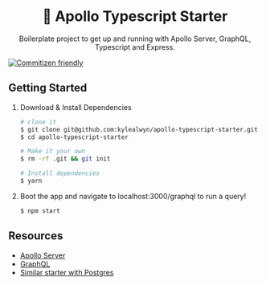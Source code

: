 <div align="center">
  <h1>🚀 Apollo Typescript Starter</h1>
  

  <p>Boilerplate project to get up and running with Apollo Server, GraphQL, Typescript and Express.</p>  
</div>

[![Commitizen friendly](https://img.shields.io/badge/commitizen-friendly-brightgreen.svg)](http://commitizen.github.io/cz-cli/)

## Getting Started

1. Download & Install Dependencies
    ```sh
    # clone it
    $ git clone git@github.com:kylealwyn/apollo-typescript-starter.git
    $ cd apollo-typescript-starter

    # Make it your own
    $ rm -rf .git && git init

    # Install dependencies
    $ yarn
    ```

2. Boot the app and navigate to localhost:3000/graphql to run a query!

    ```sh
    $ npm start
    ```

## Resources
- [Apollo Server](https://www.apollographql.com/)
- [GraphQL](https://graphql.org/)
- [Similar starter with Postgres](https://github.com/kylealwyn/apollo-typescript-starter)
